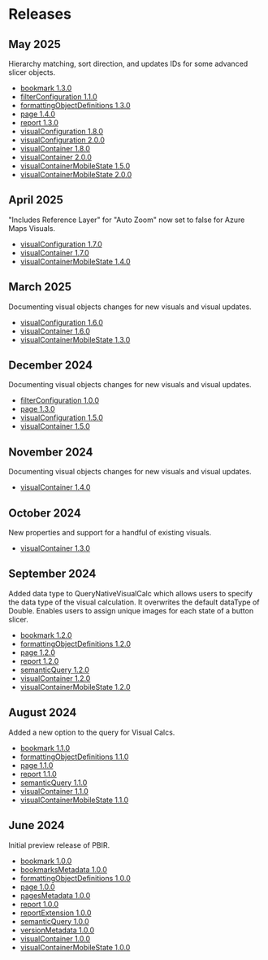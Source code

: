 # Releases

## May 2025

Hierarchy matching, sort direction, and updates IDs for some advanced slicer objects.

- [bookmark 1.3.0](./definition/bookmark/CHANGELOG.md#1.3.0)
- [filterConfiguration 1.1.0](./definition/filterConfiguration/CHANGELOG.md#1.1.0)
- [formattingObjectDefinitions 1.3.0](./definition/formattingObjectDefinitions/CHANGELOG.md#1.3.0)
- [page 1.4.0](./definition/page/CHANGELOG.md#1.4.0)
- [report 1.3.0](./definition/report/CHANGELOG.md#1.3.0)
- [visualConfiguration 1.8.0](./definition/visualConfiguration/CHANGELOG.md#1.8.0)
- [visualConfiguration 2.0.0](./definition/visualConfiguration/CHANGELOG.md#2.0.0)
- [visualContainer 1.8.0](./definition/visualContainer/CHANGELOG.md#1.8.0)
- [visualContainer 2.0.0](./definition/visualContainer/CHANGELOG.md#2.0.0)
- [visualContainerMobileState 1.5.0](./definition/visualContainerMobileState/CHANGELOG.md#1.5.0)
- [visualContainerMobileState 2.0.0](./definition/visualContainerMobileState/CHANGELOG.md#2.0.0)

## April 2025

"Includes Reference Layer" for "Auto Zoom" now set to false for Azure Maps Visuals.

- [visualConfiguration 1.7.0](./definition/visualConfiguration/CHANGELOG.md#1.7.0)
- [visualContainer 1.7.0](./definition/visualContainer/CHANGELOG.md#1.7.0)
- [visualContainerMobileState 1.4.0](./definition/visualContainerMobileState/CHANGELOG.md#1.4.0)

## March 2025

Documenting visual objects changes for new visuals and visual updates.

- [visualConfiguration 1.6.0](./definition/visualConfiguration/CHANGELOG.md#1.6.0)
- [visualContainer 1.6.0](./definition/visualContainer/CHANGELOG.md#1.6.0)
- [visualContainerMobileState 1.3.0](./definition/visualContainerMobileState/CHANGELOG.md#1.3.0)

## December 2024

Documenting visual objects changes for new visuals and visual updates.

- [filterConfiguration 1.0.0](./definition/filterConfiguration/CHANGELOG.md#1.0.0)
- [page 1.3.0](./definition/page/CHANGELOG.md#1.3.0)
- [visualConfiguration 1.5.0](./definition/visualConfiguration/CHANGELOG.md#1.5.0)
- [visualContainer 1.5.0](./definition/visualContainer/CHANGELOG.md#1.5.0)

## November 2024

Documenting visual objects changes for new visuals and visual updates.

- [visualContainer 1.4.0](./definition/visualContainer/CHANGELOG.md#1.4.0)

## October 2024

New properties and support for a handful of existing visuals.

- [visualContainer 1.3.0](./definition/visualContainer/CHANGELOG.md#1.3.0)

## September 2024

Added data type to QueryNativeVisualCalc which allows users to specify the data type of the visual calculation. It overwrites the default dataType of Double. Enables users to assign unique images for each state of a button slicer.

- [bookmark 1.2.0](./definition/bookmark/CHANGELOG.md#1.2.0)
- [formattingObjectDefinitions 1.2.0](./definition/formattingObjectDefinitions/CHANGELOG.md#1.2.0)
- [page 1.2.0](./definition/page/CHANGELOG.md#1.2.0)
- [report 1.2.0](./definition/report/CHANGELOG.md#1.2.0)
- [semanticQuery 1.2.0](./definition/semanticQuery/CHANGELOG.md#1.2.0)
- [visualContainer 1.2.0](./definition/visualContainer/CHANGELOG.md#1.2.0)
- [visualContainerMobileState 1.2.0](./definition/visualContainerMobileState/CHANGELOG.md#1.2.0)

## August 2024

Added a new option to the query for Visual Calcs.

- [bookmark 1.1.0](./definition/bookmark/CHANGELOG.md#1.1.0)
- [formattingObjectDefinitions 1.1.0](./definition/formattingObjectDefinitions/CHANGELOG.md#1.1.0)
- [page 1.1.0](./definition/page/CHANGELOG.md#1.1.0)
- [report 1.1.0](./definition/report/CHANGELOG.md#1.1.0)
- [semanticQuery 1.1.0](./definition/semanticQuery/CHANGELOG.md#1.1.0)
- [visualContainer 1.1.0](./definition/visualContainer/CHANGELOG.md#1.1.0)
- [visualContainerMobileState 1.1.0](./definition/visualContainerMobileState/CHANGELOG.md#1.1.0)

## June 2024

Initial preview release of PBIR.

- [bookmark 1.0.0](./definition/bookmark/CHANGELOG.md#1.0.0)
- [bookmarksMetadata 1.0.0](./definition/bookmarksMetadata/CHANGELOG.md#1.0.0)
- [formattingObjectDefinitions 1.0.0](./definition/formattingObjectDefinitions/CHANGELOG.md#1.0.0)
- [page 1.0.0](./definition/page/CHANGELOG.md#1.0.0)
- [pagesMetadata 1.0.0](./definition/pagesMetadata/CHANGELOG.md#1.0.0)
- [report 1.0.0](./definition/report/CHANGELOG.md#1.0.0)
- [reportExtension 1.0.0](./definition/reportExtension/CHANGELOG.md#1.0.0)
- [semanticQuery 1.0.0](./definition/semanticQuery/CHANGELOG.md#1.0.0)
- [versionMetadata 1.0.0](./definition/versionMetadata/CHANGELOG.md#1.0.0)
- [visualContainer 1.0.0](./definition/visualContainer/CHANGELOG.md#1.0.0)
- [visualContainerMobileState 1.0.0](./definition/visualContainerMobileState/CHANGELOG.md#1.0.0)